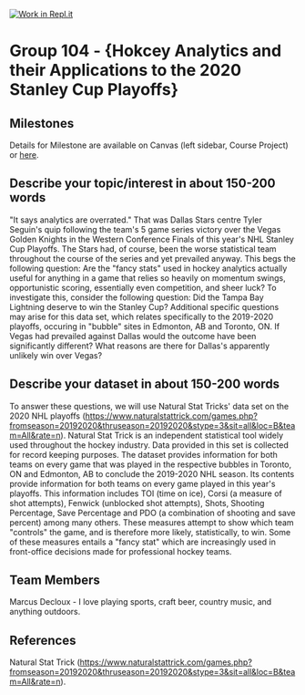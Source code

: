 [![Work in Repl.it](https://classroom.github.com/assets/work-in-replit-14baed9a392b3a25080506f3b7b6d57f295ec2978f6f33ec97e36a161684cbe9.svg)](https://classroom.github.com/online_ide?assignment_repo_id=314310&assignment_repo_type=GroupAssignmentRepo)
# Group 104 - {Hokcey Analytics and their Applications to the 2020 Stanley Cup Playoffs}


## Milestones

Details for Milestone are available on Canvas (left sidebar, Course Project) or [here](https://firas.moosvi.com/courses/data301/project/milestone01.html).

## Describe your topic/interest in about 150-200 words

"It says analytics are overrated." That was Dallas Stars centre Tyler Seguin's quip following the team's 5 game series victory over the Vegas Golden Knights in the Western Conference Finals of this year's NHL Stanley Cup Playoffs. The Stars had, of course, been the worse statistical team throughout the course of the series and yet prevailed anyway. This begs the following question: Are the "fancy stats" used in hockey analytics actually useful for anything in a game that relies so heavily on momentum swings, opportunistic scoring, essentially even competition, and sheer luck? To investigate this, consider the following question: Did the Tampa Bay Lightning deserve to win the Stanley Cup?
Additional specific questions may arise for this data set, which relates specifically to the 2019-2020 playoffs, occuring in "bubble" sites in Edmonton, AB and Toronto, ON. If Vegas had prevailed against Dallas would the outcome have been significantly different? What reasons are there for Dallas's apparently unlikely win over Vegas? 
## Describe your dataset in about 150-200 words

To answer these questions, we will use Natural Stat Tricks' data set on the 2020 NHL playoffs (https://www.naturalstattrick.com/games.php?fromseason=20192020&thruseason=20192020&stype=3&sit=all&loc=B&team=All&rate=n). Natural Stat Trick is an independent statistical tool widely used throughout the hockey industry. Data provided in this set is collected for record keeping purposes. The dataset provides information for both teams on every game that was played in the respective bubbles in Toronto, ON and Edmonton, AB to conclude the 2019-2020 NHL season. Its contents provide information for both teams on every game played in this year's playoffs. This information includes TOI (time on ice), Corsi (a measure of shot attempts), Fenwick (unblocked shot attempts), Shots, Shooting Percentage, Save Percentage and PDO (a combination of shooting and save percent) among many others. These measures attempt to show which team "controls" the game, and is therefore more likely, statistically, to win. Some of these measures entails a "fancy stat" which are increasingly used in front-office decisions made for professional hockey teams. 

## Team Members
Marcus Decloux - I love playing sports, craft beer, country music, and anything outdoors. 

## References

Natural Stat Trick (https://www.naturalstattrick.com/games.php?fromseason=20192020&thruseason=20192020&stype=3&sit=all&loc=B&team=All&rate=n). 
